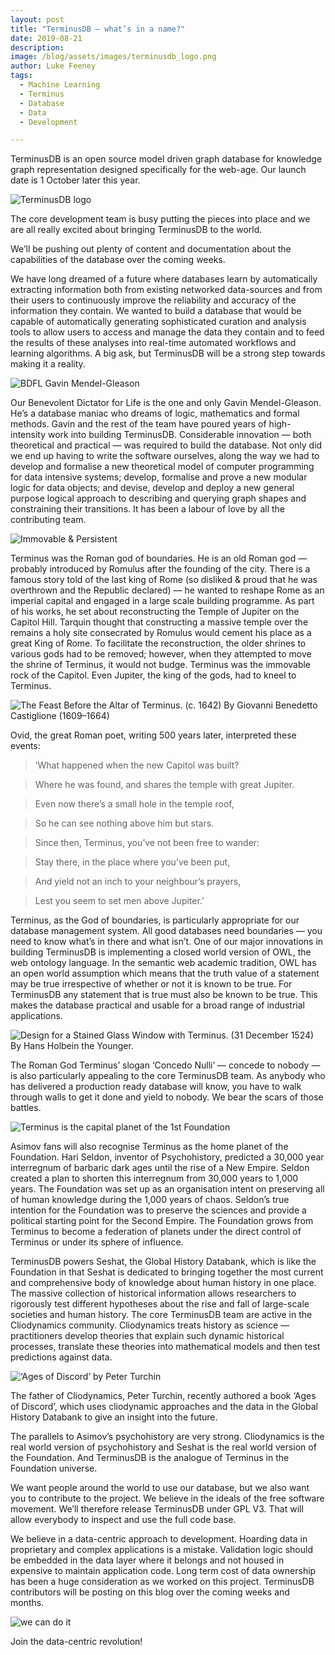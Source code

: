 ```yaml
---
layout: post
title: "TerminusDB — what’s in a name?"
date: 2019-08-21
description:
image: /blog/assets/images/terminusdb_logo.png
author: Luke Feeney
tags:
  - Machine Learning
  - Terminus
  - Database
  - Data
  - Development

---
```

TerminusDB is an open source model driven graph database for knowledge graph representation designed specifically for the web-age. Our launch date is 1 October later this year.

![TerminusDB logo](/blog/assets/images/terminusdb_logo.png)

The core development team is busy putting the pieces into place and we are all really excited about bringing TerminusDB to the world.

We’ll be pushing out plenty of content and documentation about the capabilities of the database over the coming weeks.

We have long dreamed of a future where databases learn by automatically extracting information both from existing networked data-sources and from their users to continuously improve the reliability and accuracy of the information they contain. We wanted to build a database that would be capable of automatically generating sophisticated curation and analysis tools to allow users to access and manage the data they contain and to feed the results of these analyses into real-time automated workflows and learning algorithms. A big ask, but TerminusDB will be a strong step towards making it a reality.

![BDFL Gavin Mendel-Gleason](https://miro.medium.com/max/1334/1*HleRZdBTjZqwcOBkeY8x2g.jpeg)

Our Benevolent Dictator for Life is the one and only Gavin Mendel-Gleason. He’s a database maniac who dreams of logic, mathematics and formal methods. Gavin and the rest of the team have poured years of high-intensity work into building TerminusDB. Considerable innovation — both theoretical and practical — was required to build the database. Not only did we end up having to write the software ourselves, along the way we had to develop and formalise a new theoretical model of computer programming for data intensive systems; develop, formalise and prove a new modular logic for data objects; and devise, develop and deploy a new general purpose logical approach to describing and querying graph shapes and constraining their transitions. It has been a labour of love by all the contributing team.

![Immovable & Persistent](https://miro.medium.com/max/672/1*f8egU0CASEEqGPmvma8Gyg.jpeg)

Terminus was the Roman god of boundaries. He is an old Roman god — probably introduced by Romulus after the founding of the city. There is a famous story told of the last king of Rome (so disliked & proud that he was overthrown and the Republic declared) — he wanted to reshape Rome as an imperial capital and engaged in a large scale building programme. As part of his works, he set about reconstructing the Temple of Jupiter on the Capitol Hill. Tarquin thought that constructing a massive temple over the remains a holy site consecrated by Romulus would cement his place as a great King of Rome. To facilitate the reconstruction, the older shrines to various gods had to be removed; however, when they attempted to move the shrine of Terminus, it would not budge. Terminus was the immovable rock of the Capitol. Even Jupiter, the king of the gods, had to kneel to Terminus.

![The Feast Before the Altar of Terminus. (c. 1642) By Giovanni Benedetto Castiglione (1609–1664)](https://miro.medium.com/max/1658/1*lF_rZhXDtYOeBrEV1_3qLw.jpeg)

Ovid, the great Roman poet, writing 500 years later, interpreted these events:

> ‘What happened when the new Capitol was built?

> Where he was found, and shares the temple with great Jupiter.

> Even now there’s a small hole in the temple roof,

> So he can see nothing above him but stars.

> Since then, Terminus, you’ve not been free to wander:

> Stay there, in the place where you’ve been put,

> And yield not an inch to your neighbour’s prayers,

> Lest you seem to set men above Jupiter.’

Terminus, as the God of boundaries, is particularly appropriate for our database management system. All good databases need boundaries — you need to know what’s in there and what isn’t. One of our major innovations in building TerminusDB is implementing a closed world version of OWL, the web ontology language. In the semantic web academic tradition, OWL has an open world assumption which means that the truth value of a statement may be true irrespective of whether or not it is known to be true. For TerminusDB any statement that is true must also be known to be true. This makes the database practical and usable for a broad range of industrial applications.

![Design for a Stained Glass Window with Terminus. (31 December 1524) By Hans Holbein the Younger.](https://miro.medium.com/max/844/1*J__EDmwjRNNVu4EkAbUEXA.jpeg)

The Roman God Terminus’ slogan ‘Concedo Nulli’ — concede to nobody — is also particularly appealing to the core TerminusDB team. As anybody who has delivered a production ready database will know, you have to walk through walls to get it done and yield to nobody. We bear the scars of those battles.

![Terminus is the capital planet of the 1st Foundation](https://miro.medium.com/max/600/1*FTRE73m34GjDViAY1W25AA.jpeg)

Asimov fans will also recognise Terminus as the home planet of the Foundation. Hari Seldon, inventor of Psychohistory, predicted a 30,000 year interregnum of barbaric dark ages until the rise of a New Empire. Seldon created a plan to shorten this interregnum from 30,000 years to 1,000 years. The Foundation was set up as an organisation intent on preserving all of human knowledge during the 1,000 years of chaos. Seldon’s true intention for the Foundation was to preserve the sciences and provide a political starting point for the Second Empire. The Foundation grows from Terminus to become a federation of planets under the direct control of Terminus or under its sphere of influence.

TerminusDB powers Seshat, the Global History Databank, which is like the Foundation in that Seshat is dedicated to bringing together the most current and comprehensive body of knowledge about human history in one place. The massive collection of historical information allows researchers to rigorously test different hypotheses about the rise and fall of large-scale societies and human history. The core TerminusDB team are active in the Cliodynamics community. Cliodynamics treats history as science — practitioners develop theories that explain such dynamic historical processes, translate these theories into mathematical models and then test predictions against data.

![‘Ages of Discord’ by Peter Turchin](https://miro.medium.com/max/1814/1*kCm-Owh43PHf5h7UF-Oy8w.jpeg)

The father of Cliodynamics, Peter Turchin, recently authored a book ‘Ages of Discord’, which uses cliodynamic approaches and the data in the Global History Databank to give an insight into the future.

The parallels to Asimov’s psychohistory are very strong. Cliodynamics is the real world version of psychohistory and Seshat is the real world version of the Foundation. And TerminusDB is the analogue of Terminus in the Foundation universe.

We want people around the world to use our database, but we also want you to contribute to the project. We believe in the ideals of the free software movement. We’ll therefore release TerminusDB under GPL V3. That will allow everybody to inspect and use the full code base.

We believe in a data-centric approach to development. Hoarding data in proprietary and complex applications is a mistake. Validation logic should be embedded in the data layer where it belongs and not housed in expensive to maintain application code. Long term cost of data ownership has been a huge consideration as we worked on this project.
TerminusDB contributors will be posting on this blog over the coming weeks and months.

![we can do it](https://miro.medium.com/max/400/1*_xTYaO0GlB_pyVCzb1AMJg.jpeg)

Join the data-centric revolution!
